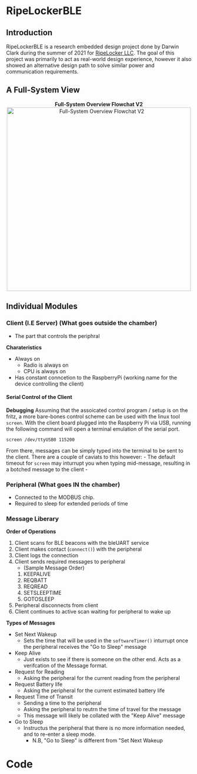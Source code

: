 # RipeLockerBLE

## Introduction

RipeLockerBLE is a research embedded design project done by Darwin Clark during the summer of 2021 for [RipeLocker LLC](https://ripelocker.com/). The goal of this project was primarily to act as real-world design experience, however it also showed an alternative design path to solve similar power and communication requirements.


## A Full-System View

<div>
<p align="center">
 <strong>Full-System Overview Flowchat V2</strong> 
 <br>
 <img src="https://raw.githubusercontent.com/loqoman/ripeLockerBLE/main/docs/assets/HighLevelDiagramV2.png" alt="Full-System Overview Flowchat V2" width="500px"/>
 <br>
</p>

## Individual Modules
### Client (I.E Server) (What goes outside the chamber)

- The part that controls the periphral

**Charateristics**
- Always on
    - Radio is always on
    - CPU is always on
- Has constant conncetion to the RaspberryPi (working name for the device controlling the client)

#### Serial Control of the Client

**Debugging**
Assuming that the assoicated control program / setup is on the fritz, a more bare-bones control scheme can be used with the linux tool `screen`. With the client board plugged into the Raspberry Pi via USB, running the following command will open a terminal emulation of the serial port.

```
screen /dev/ttyUSB0 115200
```

From there, messages can be simply typed into the terminal to be sent to the client. There are a couple of caviats to this however:
    - The default timeout for `screen` may inturrupt you when typing mid-message, resulting in a botched message to the client
    - 

### Peripheral (What goes IN the chamber)

- Connected to the MODBUS chip.
- Required to sleep for extended periods of time



### Message Liberary

**Order of Operations**

1. Client scans for BLE beacons with the bleUART service
2. Client makes contact (`connect()`) with the peripheral
3. Client logs the connection
4. Client sends required messages to peripheral
    - (Sample Message Order)
    1. KEEPALIVE
    2. REQBATT
    3. REQREAD
    4. SETSLEEPTIME
    5. GOTOSLEEP
5. Peripheral disconnects from client
6. Client continues to active scan waiting for peripheral to wake up

**Types of Messages**

- Set Next Wakeup
    - Sets the time that will be used in the `softwareTimer()` inturrupt once the peripheral receives the "Go to Sleep" message
- Keep Alive
    - Just exists to see if there is someone on the other end. Acts as a verifcation of the Message format.
- Request for Reading
    - Asking the peripheral for the current reading from the peripheral
- Request Battery life
    - Asking the peripheral for the current estimated battery life 
- Request Time of Transit 
    - Sending a time to the peripheral 
    - Asking the peripheral to reutrn the time of travel for the message
    - This message will likely be collated with the "Keep Alive" message
- Go to Sleep
    - Instructus the peripheral that there is no more information needed, and to re-enter a sleep mode.
        - N.B, "Go to Sleep" is different from "Set Next Wakeup


# Code

